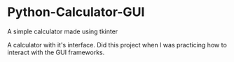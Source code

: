 # Python-Calculator-GUI
A simple calculator made using tkinter
<p>A calculator with it's interface. Did this project when I was practicing
how to interact with the GUI frameworks.</p>
